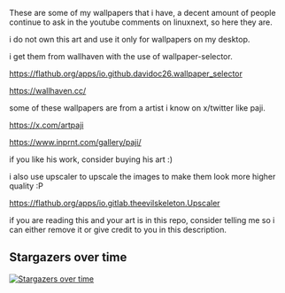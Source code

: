 These are some of my wallpapers that i have, a decent amount of people continue to ask in the youtube comments on linuxnext, so here they are.

i do not own this art and use it only for wallpapers on my desktop.

i get them from wallhaven with the use of wallpaper-selector.

https://flathub.org/apps/io.github.davidoc26.wallpaper_selector

https://wallhaven.cc/

some of these wallpapers are from a artist i know on x/twitter like paji.

https://x.com/artpaji

https://www.inprnt.com/gallery/paji/

if you like his work, consider buying his art :)

i also use upscaler to upscale the images to make them look more higher quality :P

https://flathub.org/apps/io.gitlab.theevilskeleton.Upscaler

if you are reading this and your art is in this repo, consider telling me so i can either remove it or give credit to you in this description.

                        
## Stargazers over time
[![Stargazers over time](https://starchart.cc/polluxau/linuxnext-wallpapers.svg?variant=adaptive)](https://starchart.cc/polluxau/linuxnext-wallpapers)

                    




